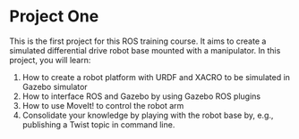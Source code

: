 # Project One

This is the first project for this ROS training course. It aims to create a simulated differential drive robot base mounted with a manipulator. 
In this project, you will learn:

1. How to create a robot platform with URDF and XACRO to be simulated in Gazebo simulator
2. How to interface ROS and Gazebo by using Gazebo ROS plugins
3. How to use MoveIt! to control the robot arm
4. Consolidate your knowledge by playing with the robot base by, e.g., publishing a Twist topic in command line.
